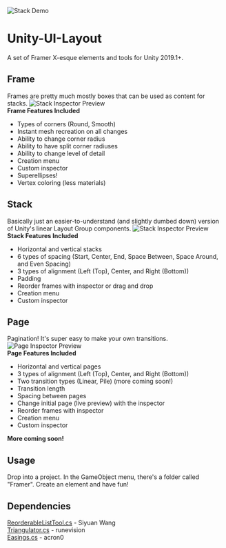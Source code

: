 ![Stack Demo](https://raw.githubusercontent.com/ryanslikesocool/Unity-UI-Layout/master/images/StackPreview.gif)

# Unity-UI-Layout
A set of Framer X-esque elements and tools for Unity 2019.1+.  

## Frame
Frames are pretty much mostly boxes that can be used as content for stacks.
![Stack Inspector Preview](https://raw.githubusercontent.com/ryanslikesocool/Unity-UI-Layout/master/images/FrameInspectorPreview.png)  
**Frame Features Included**  
- Types of corners (Round, Smooth)  
- Instant mesh recreation on all changes  
- Ability to change corner radius  
- Ability to have split corner radiuses  
- Ability to change level of detail  
- Creation menu  
- Custom inspector  
- Superellipses!
- Vertex coloring (less materials)

## Stack
Basically just an easier-to-understand (and slightly dumbed down) version of Unity's linear Layout Group components.
![Stack Inspector Preview](https://raw.githubusercontent.com/ryanslikesocool/Unity-UI-Layout/master/images/StackInspectorPreview.png)  
**Stack Features Included**  
- Horizontal and vertical stacks  
- 6 types of spacing (Start, Center, End, Space Between, Space Around, and Even Spacing)  
- 3 types of alignment (Left (Top), Center, and Right (Bottom))  
- Padding  
- Reorder frames with inspector or drag and drop  
- Creation menu  
- Custom inspector  

## Page
Pagination!  It's super easy to make your own transitions.  
![Page Inspector Preview](https://raw.githubusercontent.com/ryanslikesocool/Unity-UI-Layout/master/images/PageInspectorPreview.png)  
**Page Features Included**  
- Horizontal and vertical pages  
- 3 types of alignment (Left (Top), Center, and Right (Bottom))  
- Two transition types (Linear, Pile) (more coming soon!)  
- Transition length  
- Spacing between pages  
- Change initial page (live preview) with the inspector  
- Reorder frames with inspector  
- Creation menu  
- Custom inspector  

**More coming soon!**

## Usage
Drop into a project.  In the GameObject menu, there's a folder called "Framer".  Create an element and have fun!

## Dependencies
[ReorderableListTool.cs](https://github.com/twsiyuan/unity-ReorderableListUtility) - Siyuan Wang  
[Triangulator.cs](http://wiki.unity3d.com/index.php/Triangulator) - runevision  
[Easings.cs](https://github.com/acron0/Easings) - acron0  
